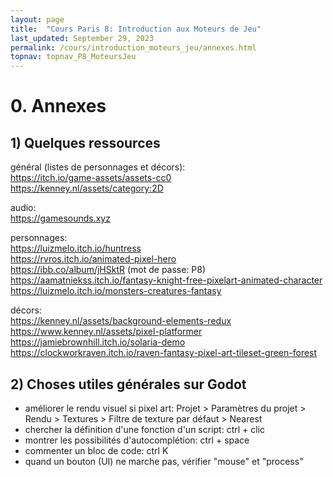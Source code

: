 ```yaml
---
layout: page
title:  "Cours Paris 8: Introduction aux Moteurs de Jeu"
last_updated: September 29, 2023
permalink: /cours/introduction_moteurs_jeu/annexes.html
topnav: topnav_P8_MoteursJeu
---
```


# 0. Annexes
## 1) Quelques ressources
général (listes de personnages et décors):  
<https://itch.io/game-assets/assets-cc0>  
<https://kenney.nl/assets/category:2D>  

audio:  
<https://gamesounds.xyz>  

personnages:  
<https://luizmelo.itch.io/huntress>  
<https://rvros.itch.io/animated-pixel-hero>  
<https://ibb.co/album/jHSktR>  (mot de passe: P8)  
<https://aamatniekss.itch.io/fantasy-knight-free-pixelart-animated-character>  
<https://luizmelo.itch.io/monsters-creatures-fantasy>  

décors:  
<https://kenney.nl/assets/background-elements-redux>  
<https://www.kenney.nl/assets/pixel-platformer>  
<https://jamiebrownhill.itch.io/solaria-demo>  
<https://clockworkraven.itch.io/raven-fantasy-pixel-art-tileset-green-forest>  

## 2) Choses utiles générales sur Godot
- améliorer le rendu visuel si pixel art: Projet > Paramètres du projet > Rendu > Textures > Filtre de texture par défaut > Nearest
- chercher la définition d'une fonction d'un script: ctrl + clic
- montrer les possibilités d'autocomplétion: ctrl + space
- commenter un bloc de code: ctrl K
- quand un bouton (UI) ne marche pas, vérifier "mouse" et "process"
